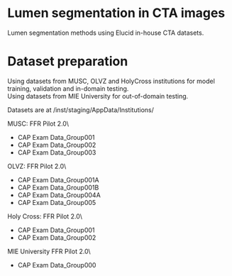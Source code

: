 # Lumen segmentation in CTA images
Lumen segmentation methods using Elucid in-house CTA datasets.

# Dataset preparation
Using datasets from MUSC, OLVZ and HolyCross institutions for model training, validation and in-domain testing.  
Using datasets from MIE University for out-of-domain testing.

Datasets are at /inst/staging/AppData/Institutions/

MUSC:
FFR Pilot 2.0\
- CAP Exam Data_Group001
- CAP Exam Data_Group002
- CAP Exam Data_Group003

OLVZ:
FFR Pilot 2.0\
- CAP Exam Data_Group001A
- CAP Exam Data_Group001B
- CAP Exam Data_Group004A
- CAP Exam Data_Group005
 
Holy Cross:
FFR Pilot 2.0\
 - CAP Exam Data_Group001
 - CAP Exam Data_Group002

MIE University
FFR Pilot 2.0\
- CAP Exam Data_Group000

